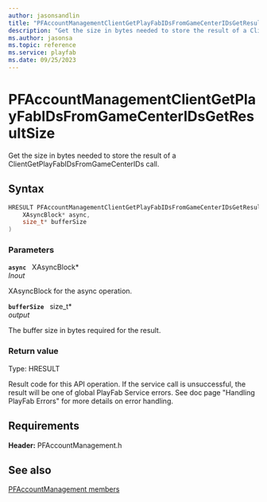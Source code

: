 ```yaml
---
author: jasonsandlin
title: "PFAccountManagementClientGetPlayFabIDsFromGameCenterIDsGetResultSize"
description: "Get the size in bytes needed to store the result of a ClientGetPlayFabIDsFromGameCenterIDs call."
ms.author: jasonsa
ms.topic: reference
ms.service: playfab
ms.date: 09/25/2023
---
```


# PFAccountManagementClientGetPlayFabIDsFromGameCenterIDsGetResultSize  

Get the size in bytes needed to store the result of a ClientGetPlayFabIDsFromGameCenterIDs call.  

## Syntax  
  
```cpp
HRESULT PFAccountManagementClientGetPlayFabIDsFromGameCenterIDsGetResultSize(  
    XAsyncBlock* async,  
    size_t* bufferSize  
)  
```  
  
### Parameters  
  
**`async`** &nbsp; XAsyncBlock*  
*_Inout_*  
  
XAsyncBlock for the async operation.  
  
**`bufferSize`** &nbsp; size_t*  
*output*  
  
The buffer size in bytes required for the result.  
  
  
### Return value
Type: HRESULT
  
Result code for this API operation. If the service call is unsuccessful, the result will be one of global PlayFab Service errors. See doc page "Handling PlayFab Errors" for more details on error handling.
  
  
## Requirements  
  
**Header:** PFAccountManagement.h
  
## See also  
[PFAccountManagement members](../pfaccountmanagement_members.md)  

  
  
